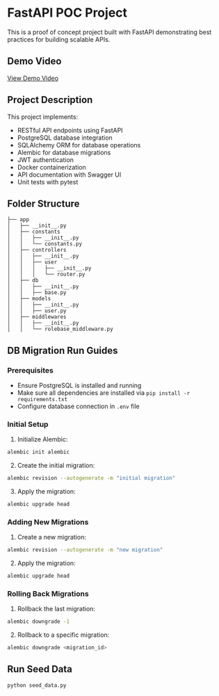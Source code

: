 # FastAPI POC Project

This is a proof of concept project built with FastAPI demonstrating best practices for building scalable APIs.


## Demo Video

[View Demo Video](/demo.mp4)

## Project Description

This project implements:
- RESTful API endpoints using FastAPI
- PostgreSQL database integration
- SQLAlchemy ORM for database operations
- Alembic for database migrations
- JWT authentication
- Docker containerization
- API documentation with Swagger UI
- Unit tests with pytest

## Folder Structure

```
├── app
│   ├── __init__.py
│   ├── constants
│   │   ├── __init__.py
│   │   └── constants.py
│   ├── controllers
│   │   ├── __init__.py
│   │   ├── user
│   │   │   ├── __init__.py
│   │   │   └── router.py
│   ├── db
│   │   ├── __init__.py
│   │   ├── base.py
│   ├── models
│   │   ├── __init__.py
│   │   ├── user.py
│   ├── middlewares
│   │   ├── __init__.py
│   │   └── rolebase_middleware.py
```

## DB Migration Run Guides

### Prerequisites
- Ensure PostgreSQL is installed and running
- Make sure all dependencies are installed via `pip install -r requirements.txt`
- Configure database connection in `.env` file

### Initial Setup
1. Initialize Alembic:

```bash
alembic init alembic
```
2. Create the initial migration:
```bash
alembic revision --autogenerate -m "initial migration"
```
3. Apply the migration:
```bash
alembic upgrade head
```
### Adding New Migrations
1. Create a new migration:
```bash
alembic revision --autogenerate -m "new migration"
```
2. Apply the migration:
```bash
alembic upgrade head
```
### Rolling Back Migrations
1. Rollback the last migration:
```bash
alembic downgrade -1
```
2. Rollback to a specific migration:
```bash
alembic downgrade <migration_id>
``` 
## Run Seed Data
```bash
python seed_data.py
```
